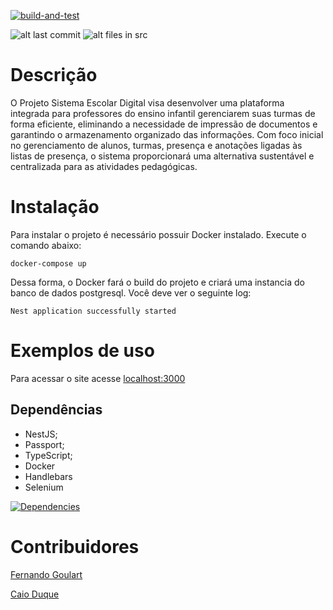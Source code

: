 [![build-and-test](https://github.com/FernasG/scholar-system/actions/workflows/build-and-test.yml/badge.svg)](https://github.com/FernasG/scholar-system/actions/workflows/build-and-test.yml)

![alt last commit](https://img.shields.io/github/last-commit/FernasG/scholar-system?style=flat-square)
![alt files in src](https://img.shields.io/github/directory-file-count/FernasG/scholar-system/src?label=files&style=flat-square)



# Descrição

O Projeto Sistema Escolar Digital visa desenvolver uma plataforma integrada para professores do ensino infantil gerenciarem suas turmas de forma eficiente, eliminando a necessidade de impressão de documentos e garantindo o armazenamento organizado das informações. Com foco inicial no gerenciamento de alunos, turmas, presença e anotações ligadas às listas de presença, o sistema proporcionará uma alternativa sustentável e centralizada para as atividades pedagógicas.

# Instalação
Para instalar o projeto é necessário possuir Docker instalado. 
Execute o comando abaixo:
```
docker-compose up
```

Dessa forma, o Docker fará o build do projeto e criará uma instancia do banco de dados postgresql. 
Você deve ver o seguinte log:

```
Nest application successfully started 
```

# Exemplos de uso

Para acessar o site acesse [localhost:3000](http://localhost:3000/)


## Dependências

- NestJS;
- Passport;
- TypeScript;
- Docker
- Handlebars
- Selenium


[![Dependencies](https://skillicons.dev/icons?i=nestjs,typescript,postgres,docker&theme=dark)](https://skillicons.dev)


# Contribuidores


[Fernando Goulart](https://www.linkedin.com/in/fernando-goulart-2534901b9/)


[Caio Duque](https://www.linkedin.com/in/caio-duquega/)

